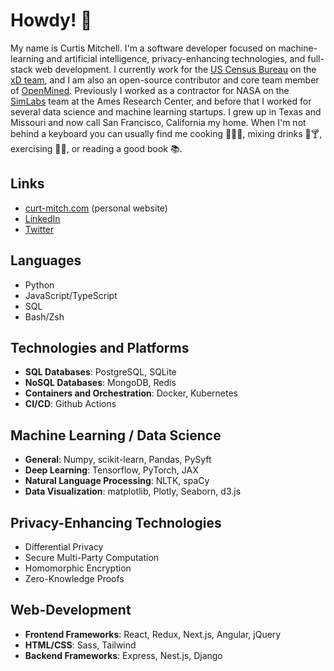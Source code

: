 # Howdy! 🤠

My name is Curtis Mitchell. I'm a software developer focused on machine-learning and artificial intelligence, privacy-enhancing technologies, and full-stack web development. I currently work for the [US Census Bureau](https://www.census.gov/) on the [xD team](https://xd.gov/), and I am also an open-source contributor and core team member of [OpenMined](https://www.openmined.org/). Previously I worked as a contractor for NASA on the [SimLabs](https://www.nasa.gov/simlabs/) team at the Ames Research Center, and before that I worked for several data science and machine learning startups. I grew up in Texas and Missouri and now call San Francisco, California my home. When I'm not behind a keyboard you can usually find me cooking 🥘🌮🍜, mixing drinks 🍹🍸, exercising 💪🏼, or reading a good book 📚.

## Links

* [curt-mitch.com](https://curt-mitch.com) (personal website)
* [LinkedIn](https://www.linkedin.com/in/curtislmitchell/)
* [Twitter](https://twitter.com/Curt_Mitch)

## Languages

* Python
* JavaScript/TypeScript
* SQL
* Bash/Zsh

## Technologies and Platforms

* **SQL Databases**: PostgreSQL, SQLite
* **NoSQL Databases**: MongoDB, Redis
* **Containers and Orchestration**: Docker, Kubernetes
* **CI/CD**: Github Actions

## Machine Learning / Data Science

* **General**: Numpy, scikit-learn, Pandas, PySyft
* **Deep Learning**: Tensorflow, PyTorch, JAX
* **Natural Language Processing**: NLTK, spaCy
* **Data Visualization**: matplotlib, Plotly, Seaborn, d3.js

## Privacy-Enhancing Technologies

* Differential Privacy
* Secure Multi-Party Computation
* Homomorphic Encryption
* Zero-Knowledge Proofs

## Web-Development

* **Frontend Frameworks**: React, Redux, Next.js, Angular, jQuery
* **HTML/CSS**: Sass, Tailwind
* **Backend Frameworks**: Express, Nest.js, Django

